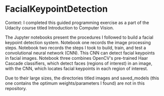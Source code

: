 # FacialKeypointDetection

Context: I completed this guided programming exercise as a part of the Udacity course titled Introduction to Computer Vision.

The Jupyter notebooks present the procedures I followed to build a facial keypoint detection system. Notebook one records the image processing steps. Notebook two records the steps I took to build, train, and test a convolutional neural network (CNN). This CNN can detect facial keypoints in facial images. Notebook three combines OpenCV's pre-trained Haar Cascade classifiers, which detect faces (regions of interest) in an image, with the CNN, which locates facial keypoints in each region of interest.

Due to their large sizes, the directories titled images and saved_models (this one contains the optimum weights/parameters I found) are not in this repository.
